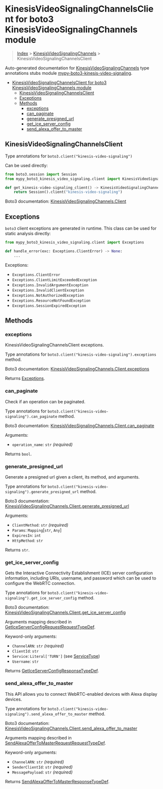 <a id="kinesisvideosignalingchannelsclient-for-boto3-kinesisvideosignalingchannels-module"></a>

# KinesisVideoSignalingChannelsClient for boto3 KinesisVideoSignalingChannels module

> [Index](..) > [KinesisVideoSignalingChannels](.) >
> KinesisVideoSignalingChannelsClient

Auto-generated documentation for
[KinesisVideoSignalingChannels](https://boto3.amazonaws.com/v1/documentation/api/latest/reference/services/kinesis-video-signaling.html#KinesisVideoSignalingChannels)
type annotations stubs module
[mypy-boto3-kinesis-video-signaling](https://pypi.org/project/mypy-boto3-kinesis-video-signaling/).

- [KinesisVideoSignalingChannelsClient for boto3 KinesisVideoSignalingChannels module](#kinesisvideosignalingchannelsclient-for-boto3-kinesisvideosignalingchannels-module)
  - [KinesisVideoSignalingChannelsClient](#kinesisvideosignalingchannelsclient)
  - [Exceptions](#exceptions)
  - [Methods](#methods)
    - [exceptions](#exceptions)
    - [can_paginate](#can_paginate)
    - [generate_presigned_url](#generate_presigned_url)
    - [get_ice_server_config](#get_ice_server_config)
    - [send_alexa_offer_to_master](#send_alexa_offer_to_master)

<a id="kinesisvideosignalingchannelsclient"></a>

## KinesisVideoSignalingChannelsClient

Type annotations for `boto3.client("kinesis-video-signaling")`

Can be used directly:

```python
from boto3.session import Session
from mypy_boto3_kinesis_video_signaling.client import KinesisVideoSignalingChannelsClient

def get_kinesis-video-signaling_client() -> KinesisVideoSignalingChannelsClient:
    return Session().client("kinesis-video-signaling")
```

Boto3 documentation:
[KinesisVideoSignalingChannels.Client](https://boto3.amazonaws.com/v1/documentation/api/latest/reference/services/kinesis-video-signaling.html#KinesisVideoSignalingChannels.Client)

<a id="exceptions"></a>

## Exceptions

`boto3` client exceptions are generated in runtime. This class can be used for
static analysis directly:

```python
from mypy_boto3_kinesis_video_signaling.client import Exceptions

def handle_error(exc: Exceptions.ClientError) -> None:
    ...
```

Exceptions:

- `Exceptions.ClientError`
- `Exceptions.ClientLimitExceededException`
- `Exceptions.InvalidArgumentException`
- `Exceptions.InvalidClientException`
- `Exceptions.NotAuthorizedException`
- `Exceptions.ResourceNotFoundException`
- `Exceptions.SessionExpiredException`

<a id="methods"></a>

## Methods

<a id="exceptions"></a>

### exceptions

KinesisVideoSignalingChannelsClient exceptions.

Type annotations for `boto3.client("kinesis-video-signaling").exceptions`
method.

Boto3 documentation:
[KinesisVideoSignalingChannels.Client.exceptions](https://boto3.amazonaws.com/v1/documentation/api/latest/reference/services/kinesis-video-signaling.html#KinesisVideoSignalingChannels.Client.exceptions)

Returns [Exceptions](#exceptions).

<a id="can\_paginate"></a>

### can_paginate

Check if an operation can be paginated.

Type annotations for `boto3.client("kinesis-video-signaling").can_paginate`
method.

Boto3 documentation:
[KinesisVideoSignalingChannels.Client.can_paginate](https://boto3.amazonaws.com/v1/documentation/api/latest/reference/services/kinesis-video-signaling.html#KinesisVideoSignalingChannels.Client.can_paginate)

Arguments:

- `operation_name`: `str` *(required)*

Returns `bool`.

<a id="generate\_presigned\_url"></a>

### generate_presigned_url

Generate a presigned url given a client, its method, and arguments.

Type annotations for
`boto3.client("kinesis-video-signaling").generate_presigned_url` method.

Boto3 documentation:
[KinesisVideoSignalingChannels.Client.generate_presigned_url](https://boto3.amazonaws.com/v1/documentation/api/latest/reference/services/kinesis-video-signaling.html#KinesisVideoSignalingChannels.Client.generate_presigned_url)

Arguments:

- `ClientMethod`: `str` *(required)*
- `Params`: `Mapping`\[`str`, `Any`\]
- `ExpiresIn`: `int`
- `HttpMethod`: `str`

Returns `str`.

<a id="get\_ice\_server\_config"></a>

### get_ice_server_config

Gets the Interactive Connectivity Establishment (ICE) server configuration
information, including URIs, username, and password which can be used to
configure the WebRTC connection.

Type annotations for
`boto3.client("kinesis-video-signaling").get_ice_server_config` method.

Boto3 documentation:
[KinesisVideoSignalingChannels.Client.get_ice_server_config](https://boto3.amazonaws.com/v1/documentation/api/latest/reference/services/kinesis-video-signaling.html#KinesisVideoSignalingChannels.Client.get_ice_server_config)

Arguments mapping described in
[GetIceServerConfigRequestRequestTypeDef](./type_defs.md#geticeserverconfigrequestrequesttypedef).

Keyword-only arguments:

- `ChannelARN`: `str` *(required)*
- `ClientId`: `str`
- `Service`: `Literal['TURN']` (see [ServiceType](./literals.md#servicetype))
- `Username`: `str`

Returns
[GetIceServerConfigResponseTypeDef](./type_defs.md#geticeserverconfigresponsetypedef).

<a id="send\_alexa\_offer\_to\_master"></a>

### send_alexa_offer_to_master

This API allows you to connect WebRTC-enabled devices with Alexa display
devices.

Type annotations for
`boto3.client("kinesis-video-signaling").send_alexa_offer_to_master` method.

Boto3 documentation:
[KinesisVideoSignalingChannels.Client.send_alexa_offer_to_master](https://boto3.amazonaws.com/v1/documentation/api/latest/reference/services/kinesis-video-signaling.html#KinesisVideoSignalingChannels.Client.send_alexa_offer_to_master)

Arguments mapping described in
[SendAlexaOfferToMasterRequestRequestTypeDef](./type_defs.md#sendalexaoffertomasterrequestrequesttypedef).

Keyword-only arguments:

- `ChannelARN`: `str` *(required)*
- `SenderClientId`: `str` *(required)*
- `MessagePayload`: `str` *(required)*

Returns
[SendAlexaOfferToMasterResponseTypeDef](./type_defs.md#sendalexaoffertomasterresponsetypedef).

